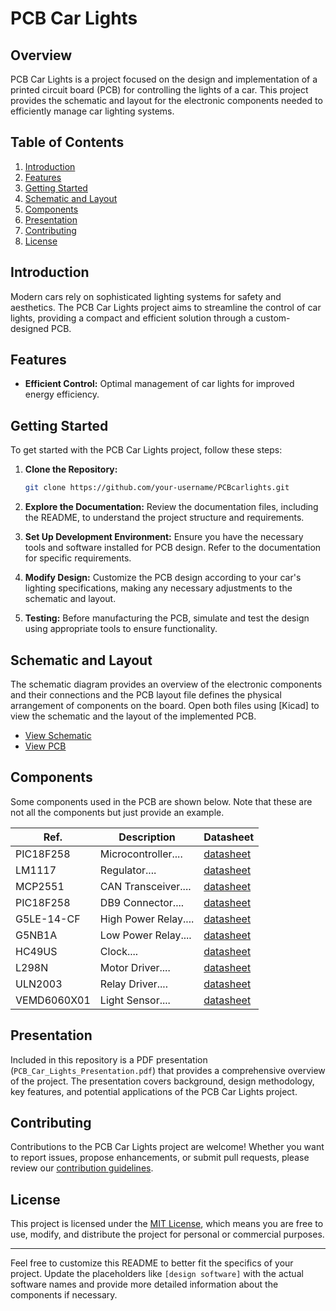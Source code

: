 # PCB Car Lights

## Overview

PCB Car Lights is a project focused on the design and implementation of a printed circuit board (PCB) for controlling the lights of a car. This project provides the schematic and layout for the electronic components needed to efficiently manage car lighting systems.

## Table of Contents

1. [Introduction](#introduction)
2. [Features](#features)
3. [Getting Started](#getting-started)
4. [Schematic and Layout](#schematic-and-layout)
5. [Components](#components)
6. [Presentation](#presentation)
7. [Contributing](#contributing)
8. [License](#license)

## Introduction

Modern cars rely on sophisticated lighting systems for safety and aesthetics. The PCB Car Lights project aims to streamline the control of car lights, providing a compact and efficient solution through a custom-designed PCB.

## Features

- **Efficient Control:** Optimal management of car lights for improved energy efficiency.

## Getting Started

To get started with the PCB Car Lights project, follow these steps:

1. **Clone the Repository:**
   ```bash
   git clone https://github.com/your-username/PCBcarlights.git
   ```

2. **Explore the Documentation:**
   Review the documentation files, including the README, to understand the project structure and requirements.

3. **Set Up Development Environment:**
   Ensure you have the necessary tools and software installed for PCB design. Refer to the documentation for specific requirements.

4. **Modify Design:**
   Customize the PCB design according to your car's lighting specifications, making any necessary adjustments to the schematic and layout.

5. **Testing:**
   Before manufacturing the PCB, simulate and test the design using appropriate tools to ensure functionality.

## Schematic and Layout

The schematic diagram provides an overview of the electronic components and their connections and the PCB layout file defines the physical arrangement of components on the board. Open both files using [Kicad] to view the schematic and the layout of the implemented PCB.

- [View Schematic](./imgs/SCH_image.PNG)
- [View PCB](./imgs/PCB_image.PNG)

## Components

Some components used in the PCB are shown below. Note that these are not all the components but just provide an example.

| Ref. | Description | Datasheet |
| ------ | ----------------- | ------------------ |
| PIC18F258| Microcontroller.... | [datasheet](https://4donline.ihs.com/images/VipMasterIC/IC/MCHP/MCHPS03028/MCHPS03028-1.pdf?hkey=6D3A4C79FDBF58556ACFDE234799DDF0)|
| LM1117| Regulator.... | [datasheet](https://www.ti.com/general/docs/suppproductinfo.tsp?distId=26&gotoUrl=https://www.ti.com/lit/gpn/lm1117)|
| MCP2551| CAN Transceiver.... | [datasheet](https://www.farnell.com/datasheets/2299423.pdf)|
| PIC18F258| DB9 Connector.... | [datasheet](https://....)|
| G5LE-14-CF| High Power Relay.... | [datasheet](https://omronfs.omron.com/en_US/ecb/products/pdf/en-g5le.pdf)|
| G5NB1A| Low Power Relay.... | [datasheet](https://www.farnell.com/datasheets/2340807.pdf)|
| HC49US| Clock.... | [datasheet](https://www.farnell.com/datasheets/1359171.pdf)|
| L298N| Motor Driver.... | [datasheet](https://www.farnell.com/datasheets/1693054.pdf)|
| ULN2003| Relay Driver.... | [datasheet](https://www.ti.com/lit/ds/symlink/uln2003a.pdf?ts=1679884652584&ref_url=https%253A%252F%252Fwww.ti.com%252Fproduct%252FULN2003A%253Futm_source%253Dgoogle%2526utm_medium%253Dcpc%2526utm_campaign%253Dapp-psil-null-prodfolderdynamic-cpc-pf-google-wwe_int%2526utm_content%253Dprodfolddynamic%2526ds_k%253DDYNAMIC%2BSEARCH%2BADS%2526DCM%253Dyes%2526gclid%253DCj0KCQjw2v-gBhC1ARIsAOQdKY2V8NQj1MDO03wHvxCNCnLLP3BTjBXfBt316i6NoYeyX4ZuCcTenmoaAiblEALw_wcB%2526gclsrc%253Daw.ds)|
| VEMD6060X01| Light Sensor.... | [datasheet](https://4donline.ihs.com/images/VipMasterIC/IC/VISH/VISH-S-A0001545403/VISH-S-A0001545403-1.pdf?hkey=6D3A4C79FDBF58556ACFDE234799DDF0)|

## Presentation

Included in this repository is a PDF presentation (`PCB_Car_Lights_Presentation.pdf`) that provides a comprehensive overview of the project. The presentation covers background, design methodology, key features, and potential applications of the PCB Car Lights project.

## Contributing

Contributions to the PCB Car Lights project are welcome! Whether you want to report issues, propose enhancements, or submit pull requests, please review our [contribution guidelines](CONTRIBUTING.md).

## License
This project is licensed under the [MIT License](LICENSE), which means you are free to use, modify, and distribute the project for personal or commercial purposes.

---

Feel free to customize this README to better fit the specifics of your project. Update the placeholders like `[design software]` with the actual software names and provide more detailed information about the components if necessary.
